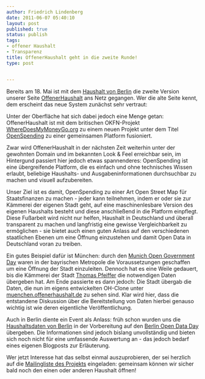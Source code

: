 ```yaml
---
author: Friedrich Lindenberg
date: 2011-06-07 05:40:10
layout: post
published: true
status: publish
tags:
- offener Haushalt
- Transparenz
title: OffenerHaushalt geht in die zweite Runde!
type: post


---
```


Bereits am 18. Mai ist mit dem [Haushalt von Berlin](http://berlin.offenerhaushalt.de/dataset/berlin) die zweite Version unserer Seite [OffenerHaushalt](http://offenerhaushalt.de) ans Netz gegangen. Wer die alte Seite kennt, dem erscheint das neue System zunächst sehr vertraut:

Unter der Oberfläche hat sich dabei jedoch eine Menge getan: OffenerHaushalt ist mit dem britischen OKFN-Projekt [WhereDoesMyMoneyGo.org](http://wheredoesmymoneygo.org) zu einem neuen Projekt unter dem Titel [OpenSpending](http://OpenSpending.org) zu einer gemeinsamen Platform fusioniert.

Zwar wird OffenerHaushalt in der nächsten Zeit weiterhin unter der gewohnten Domain und im bekannten Look & Feel erreichbar sein, im Hintergund passiert hier jedoch etwas spannenderes: OpenSpending ist eine übergreifende Platform, die es einfach und ohne technisches Wissen erlaubt, beliebige Haushalts- und Ausgabeninformationen durchsuchbar zu machen und visuell aufzubereiten.

Unser Ziel ist es damit, OpenSpending zu einer Art Open Street Map für Staatsfinanzen zu machen - jeder kann teilnehmen, indem er oder sie zur Kämmerei der eigenen Stadt geht, auf eine maschinenlesbare Version des eigenen Haushalts besteht und diese anschließend in die Platform einpflegt. Diese Fußarbeit wird nicht nur helfen, Haushalt in Deutschland und überall transparent zu machen und langfristig eine gewisse Vergleichbarkeit zu ermöglichen - sie bietet auch einen guten Anlass auf den verschiedenen staatlichen Ebenen um eine Öffnung einzustehen und damit Open Data in Deutschland voran zu treiben.

Ein gutes Beispiel dafür ist München: durch den [Munich Open Government Day](http://www.muenchen.de/mogdy) waren in der bayrischen Metropole die Voraussetzungen geschaffen um eine Öffnung der Stadt einzuleiten. Dennoch hat es eine Weile gedauert, bis die Kämmerei der Stadt [Thomas Pfeiffer](http://webevangelisten.de/) die notwendigen Daten übergeben hat. Am Ende passierte es dann jedoch: Die Stadt übergab die Daten, die nun im eigens entwickelten OH-Clone unter [muenchen.offenerhaushalt.de](muenchen.offenerhaushalt.de) zu sehen sind. Klar wird hier, dass die entstandene Diskussion über die Bereitstellung von Daten hierbei genauso wichtig ist wie deren eigentliche Veröffentlichung. 

Auch in Berlin diente ein Event als Anlass: früh schon wurden uns die [Haushaltsdaten von Berlin](http://berlin.offenerhaushalt.de/dataset/berlin) in der Vorbereitung auf den [Berlin Open Data Day](http://berlin.opendataday.de/) übergeben. Die Informationen sind jedoch bislang unvollständig und bieten sich noch nicht für eine umfassende Auswertung an - das jedoch bedarf eines eigenen Blogposts zur Erläuterung.

Wer jetzt Interesse hat das selbst einmal auszuprobieren, der sei herzlich auf die [Mailingliste des Projekts](http://lists.okfn.org/mailman/listinfo/offener-haushalt) eingeladen: gemeinsam können wir sicher bald noch den einen oder anderen Haushalt öffnen!